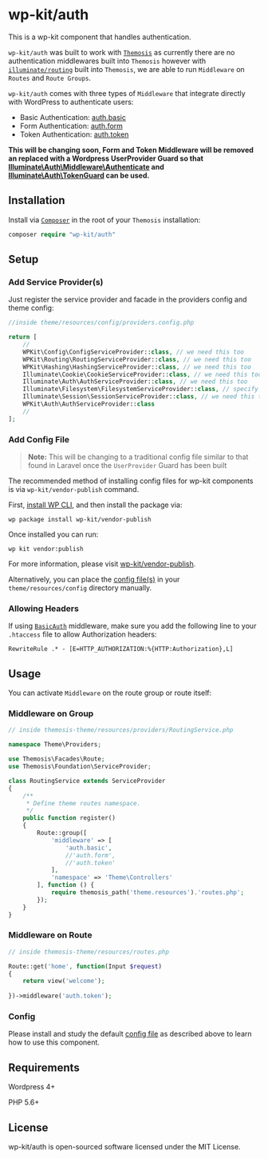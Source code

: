 # wp-kit/auth

This is a wp-kit component that handles authentication.

```wp-kit/auth``` was built to work with [```Themosis```](http://framework.themosis.com/) as currently there are no authentication middlewares built into ```Themosis``` however with [```illuminate/routing```](https://github.com/illuminate/routing) built into ```Themosis```, we are able to run ```Middleware``` on ```Routes``` and ```Route Groups```.

```wp-kit/auth``` comes with three types of ```Middleware``` that integrate directly with WordPress to authenticate users:

* Basic Authentication: [auth.basic](https://github.com/wp-kit/auth/blob/master/src/Auth/Middleware/BasicAuth.php)
* Form Authentication: [auth.form](https://github.com/wp-kit/auth/blob/master/src/Auth/Middleware/FormAuth.php)
* Token Authentication: [auth.token](https://github.com/wp-kit/auth/blob/master/src/Auth/Middleware/TokenAuth.php)

**This will be changing soon, Form and Token Middleware will be removed an replaced with a Wordpress UserProvider Guard so that [Illuminate\Auth\Middleware\Authenticate](https://github.com/illuminate/auth/blob/master/Middleware/Authenticate.php) and [Illuminate\Auth\TokenGuard](https://github.com/illuminate/auth/blob/master/TokenGuard.php) can be used.**

## Installation

Install via [```Composer```](https://getcomposer.org/) in the root of your ```Themosis``` installation:

```php
composer require "wp-kit/auth"
```

## Setup

### Add Service Provider(s)

Just register the service provider and facade in the providers config and theme config:

```php
//inside theme/resources/config/providers.config.php

return [
    //
    WPKit\Config\ConfigServiceProvider::class, // we need this too
    WPKit\Routing\RoutingServiceProvider::class, // we need this too
    WPKit\Hashing\HashingServiceProvider::class, // we need this too
    Illuminate\Cookie\CookieServiceProvider::class, // we need this too
    Illuminate\Auth\AuthServiceProvider::class, // we need this too
    Illuminate\Filesystem\FilesystemServiceProvider::class, // specify the driver provider, if using BasicAuth
    Illuminate\Session\SessionServiceProvider::class, // we need this too, if using BasicAuth
    WPKit\Auth\AuthServiceProvider::class
    //
];
```

### Add Config File

> **Note:** This will be changing to a traditional config file similar to that found in Laravel once the ```UserProvider``` Guard has been built

The recommended method of installing config files for wp-kit components is via ```wp-kit/vendor-publish``` command.

First, [install WP CLI](http://wp-cli.org/), and then install the package via:

```wp package install wp-kit/vendor-publish```

Once installed you can run:

```wp kit vendor:publish```

For more information, please visit [wp-kit/vendor-publish](https://github.com/wp-kit/vendor-publish).

Alternatively, you can place the [config file(s)](config) in your ```theme/resources/config``` directory manually.

### Allowing Headers

If using [```BasicAuth```](https://github.com/wp-kit/auth/blob/master/src/Auth/Middleware/BasicAuth.php) middleware, make sure you add the following line to your ```.htaccess``` file to allow Authorization headers:

```RewriteRule .* - [E=HTTP_AUTHORIZATION:%{HTTP:Authorization},L]```

## Usage

You can activate ```Middleware``` on the route group or route itself:

### Middleware on Group

```php
// inside themosis-theme/resources/providers/RoutingService.php

namespace Theme\Providers;

use Themosis\Facades\Route;
use Themosis\Foundation\ServiceProvider;

class RoutingService extends ServiceProvider
{
    /**
     * Define theme routes namespace.
     */
    public function register()
    {
        Route::group([
	        'middleware' => [
	        	'auth.basic',
				//'auth.form',
				//'auth.token'
			],
            'namespace' => 'Theme\Controllers'
        ], function () {
            require themosis_path('theme.resources').'routes.php';
        });
    }
}
```

### Middleware on Route

```php
// inside themosis-theme/resources/routes.php

Route::get('home', function(Input $request)
{
    return view('welcome');
    
})->middleware('auth.token');
```

### Config

Please install and study the default [config file](config/auth.config.php) as described above to learn how to use this component.

## Requirements

Wordpress 4+

PHP 5.6+

## License

wp-kit/auth is open-sourced software licensed under the MIT License.
